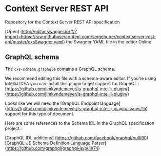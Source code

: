 # Context Server REST API
Repository for the Context Server REST API specification

[Open] (http://editor.swagger.io/#/?import=https://raw.githubusercontent.com/sergehuber/contextserver-rest-api/master/cxsSwagger.yaml) the Swagger YAML file in the editor Online

## GraphQL schema

The `cxs-schema.graphqle` contains a GraphQL schema.

We recommend editing this file with a schema-aware editor. If you're using IntelliJ IDEA you can install this plugin
to get support for GraphQL : [https://github.com/jimkyndemeyer/js-graphql-intellij-plugin/] (https://github.com/jimkyndemeyer/js-graphql-intellij-plugin/)

Looks like we will need the [GraphQL Endpoint language] (https://github.com/jimkyndemeyer/js-graphql-intellij-plugin/issues/15) support for this type of document.

Here are some references to the Schema IDL in the GraphQL specification project : 

[GraphQL IDL additions] (https://github.com/facebook/graphql/pull/90)
[GraphQL-JS Schema Definition Language Parser] (https://github.com/graphql/graphql-js/pull/74)